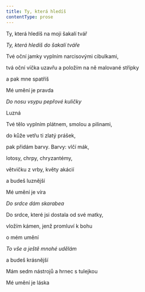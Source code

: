 ```yaml
---
title: Ty, která hledíš
contentType: prose
---
```


<section>

Ty, která hledíš na moji šakalí tvář

_Ty, která hledíš do šakalí tváře_

</section>

<section>

Tvé oční jamky vyplním narcisovými cibulkami,

tvá oční víčka uzavřu a položím na ně malované střípky

a pak mne spatříš

Mé umění je pravda

</section>

<section>

_Do nosu vsypu pepřové kuličky_

Luzná

Tvé tělo vyplním plátnem, smolou a pilinami,

do kůže vetřu ti zlatý prášek,

pak přidám barvy. Barvy: vlčí mák,

lotosy, chrpy, chryzantémy,

větvičku z vrby, květy akácií

a budeš luznější

Mé umění je víra

</section>

<section>

_Do srdce dám skarabea_

Do srdce, které jsi dostala od své matky,

vložím kámen, jenž promluví k bohu

o mém umění

</section>

<section>

_To vše a ještě mnohé udělám_

a budeš krásnější

Mám sedm nástrojů a hrnec s tulejkou

Mé umění je láska

</section>
